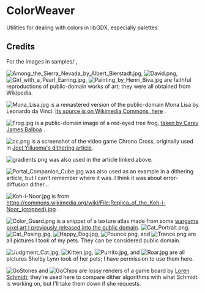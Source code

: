# ColorWeaver
Utilities for dealing with colors in libGDX, especially palettes

## Credits

For the images in samples/ , 

![Among_the_Sierra_Nevada_by_Albert_Bierstadt.jpg](samples%2FAmong_the_Sierra_Nevada_by_Albert_Bierstadt.jpg),
![David.png](samples%2FDavid.png), ![Girl_with_a_Pearl_Earring.jpg](samples%2FGirl_with_a_Pearl_Earring.jpg),
![Painting_by_Henri_Biva.jpg](samples%2FPainting_by_Henri_Biva.jpg) are faithful reproductions of public-domain works of
art; they were all obtained from Wikipedia.

![Mona_Lisa.jpg](samples%2FMona_Lisa.jpg) is a remastered version of the public-domain Mona Lisa by Leonardo da Vinci.
[Its source is on Wikimedia Commons, here](https://commons.wikimedia.org/wiki/File:Mona_Lisa_Digitally_Restored.tif) .

![Frog.jpg](samples%2FFrog.jpg) is a public-domain image of a red-eyed tree frog,
[taken by Carey James Balboa](https://commons.wikimedia.org/wiki/File:Red_eyed_tree_frog_edit2.jpg) .

![cc.png](samples%2Fcc.png) is a screenshot of the video game Chrono Cross, originally used in
[Joel Yliluoma's dithering article](https://bisqwit.iki.fi/story/howto/dither/jy/).

![gradients.png](samples%2Fgradients.png) was also used in the article linked above.

![Portal_Companion_Cube.jpg](samples%2FPortal_Companion_Cube.jpg) was also used as an example in a dithering article,
but I can't remember where it was. I think it was about error-diffusion dither...

![Koh-i-Noor.jpg](samples%2FKoh-i-Noor.jpg) is from https://commons.wikimedia.org/wiki/File:Replica_of_the_Koh-i-Noor_(cropped).jpg .

![Color_Guard.png](samples%2FColor_Guard.png) is a snippet of a texture atlas made from some [wargame pixel art I previously released into the public domain](https://opengameart.org/content/pixvoxel-revised-isometric-wargame-sprites).
![Cat_Portrait.png](samples%2FCat_Portrait.png), ![Cat_Posing.jpg](samples%2FCat_Posing.jpg), ![Happy_Dog.jpg](samples%2FHappy_Dog.jpg),
![Pounce.png](samples%2FPounce.png), and ![Trance.png](samples%2FTrance.png) are all pictures I took of my pets. They
can be considered public domain.

![Judgment_Cat.jpg](samples%2FJudgment_Cat.jpg), ![Kitten.jpg](samples%2FKitten.jpg), ![Purrito.jpg](samples%2FPurrito.jpg),
and ![Roar.jpg](samples%2FRoar.jpg) are all pictures Shelby Lynn took of her pets; I have permission to use them here.

![GoStones](samples/GoStones.png) and ![GoChips](samples/GoChips.png) are lossy renders of a game board by
[Loren Schmidt](https://twitter.com/lorenschmidt/status/1703462926726640124); they're used here to compare dither
algorithms with what Schmidt is working on, but I'll take them down if she requests.